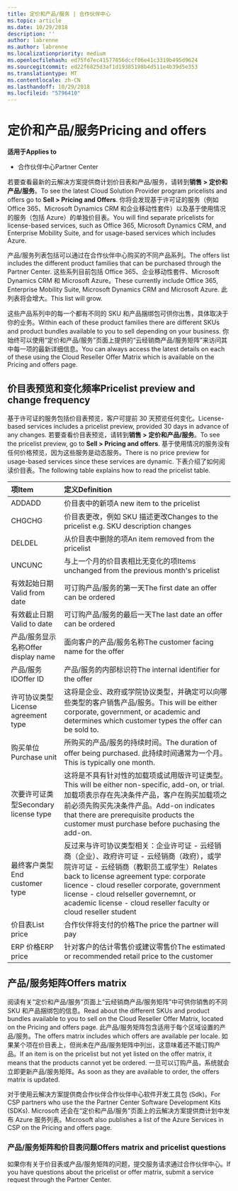 ```yaml
---
title: 定价和产品/服务 | 合作伙伴中心
ms.topic: article
ms.date: 10/29/2018
description: ''
author: labrenne
ms.author: labrenne
ms.localizationpriority: medium
ms.openlocfilehash: ed75fd7ec41577856dccf06e41c3319b495d9624
ms.sourcegitcommit: ed22f6825d3af1d19385198b4d511e4b39d5e353
ms.translationtype: MT
ms.contentlocale: zh-CN
ms.lasthandoff: 10/29/2018
ms.locfileid: "5796410"
---
```

# <a name="pricing-and-offers"></a><span data-ttu-id="6a433-102">定价和产品/服务</span><span class="sxs-lookup"><span data-stu-id="6a433-102">Pricing and offers</span></span>

**<span data-ttu-id="6a433-103">适用于</span><span class="sxs-lookup"><span data-stu-id="6a433-103">Applies to</span></span>**

-  <span data-ttu-id="6a433-104">合作伙伴中心</span><span class="sxs-lookup"><span data-stu-id="6a433-104">Partner Center</span></span>

<span data-ttu-id="6a433-105">若要查看最新的云解决方案提供商计划价目表和产品/服务，请转到**销售 > 定价和产品/服务**。</span><span class="sxs-lookup"><span data-stu-id="6a433-105">To see the latest Cloud Solution Provider program pricelists and offers go to **Sell > Pricing and Offers**.</span></span> <span data-ttu-id="6a433-106">你将会发现基于许可证的服务（例如 Office 365、Microsoft Dynamics CRM 和企业移动性套件）以及基于使用情况的服务（包括 Azure）的单独价目表。</span><span class="sxs-lookup"><span data-stu-id="6a433-106">You will find separate pricelists for license-based services, such as Office 365, Microsoft Dynamics CRM, and Enterprise Mobility Suite, and for usage-based services which includes Azure.</span></span> 

<span data-ttu-id="6a433-107">产品/服务列表包括可以通过在合作伙伴中心购买的不同产品系列。</span><span class="sxs-lookup"><span data-stu-id="6a433-107">The offers list includes the different product families that can be purchased through the Partner Center.</span></span> <span data-ttu-id="6a433-108">这些系列目前包括 Office 365、企业移动性套件、Microsoft Dynamics CRM 和 Microsoft Azure。</span><span class="sxs-lookup"><span data-stu-id="6a433-108">These currently include Office 365, Enterprise Mobility Suite, Microsoft Dynamics CRM and Microsoft Azure.</span></span> <span data-ttu-id="6a433-109">此列表将会增大。</span><span class="sxs-lookup"><span data-stu-id="6a433-109">This list will grow.</span></span>

<span data-ttu-id="6a433-110">这些产品系列中的每一个都有不同的 SKU 和产品捆绑包可供你出售，具体取决于你的业务。</span><span class="sxs-lookup"><span data-stu-id="6a433-110">Within each of these product families there are different SKUs and product bundles available to you to sell depending on your business.</span></span> <span data-ttu-id="6a433-111">你始终可以使用“定价和产品/服务”页面上提供的“云经销商产品/服务矩阵”来访问其中每一项的最新详细信息。</span><span class="sxs-lookup"><span data-stu-id="6a433-111">You can always access the latest details on each of these using the Cloud Reseller Offer Matrix which is available on the Pricing and offers page.</span></span>

## <a name="pricelist-preview-and-change-frequency"></a><span data-ttu-id="6a433-112">价目表预览和变化频率</span><span class="sxs-lookup"><span data-stu-id="6a433-112">Pricelist preview and change frequency</span></span> 

<span data-ttu-id="6a433-113">基于许可证的服务包括价目表预览，客户可提前 30 天预览任何变化。</span><span class="sxs-lookup"><span data-stu-id="6a433-113">License-based services includes a pricelist preview, provided 30 days in advance of any changes.</span></span> <span data-ttu-id="6a433-114">若要查看价目表预览，请转到**销售 > 定价和产品/服务**。</span><span class="sxs-lookup"><span data-stu-id="6a433-114">To see the pricelist preview, go to **Sell > Pricing and offers**.</span></span> <span data-ttu-id="6a433-115">基于使用情况的服务没有任何价格预览，因为这些服务是动态服务。</span><span class="sxs-lookup"><span data-stu-id="6a433-115">There is no price preview for usage-based services since these services are dynamic.</span></span> <span data-ttu-id="6a433-116">下表介绍了如何阅读价目表。</span><span class="sxs-lookup"><span data-stu-id="6a433-116">The following table explains how to read the pricelist table.</span></span>

|**<span data-ttu-id="6a433-117">项</span><span class="sxs-lookup"><span data-stu-id="6a433-117">Item</span></span>**        |**<span data-ttu-id="6a433-118">定义</span><span class="sxs-lookup"><span data-stu-id="6a433-118">Definition</span></span>**      |
|:-----------   |:-----------   |
|<span data-ttu-id="6a433-119">ADD</span><span class="sxs-lookup"><span data-stu-id="6a433-119">ADD</span></span>   |<span data-ttu-id="6a433-120">价目表中的新项</span><span class="sxs-lookup"><span data-stu-id="6a433-120">A new item to the pricelist</span></span>|
|<span data-ttu-id="6a433-121">CHG</span><span class="sxs-lookup"><span data-stu-id="6a433-121">CHG</span></span>   |<span data-ttu-id="6a433-122">价目表更改，例如 SKU 描述更改</span><span class="sxs-lookup"><span data-stu-id="6a433-122">Changes to the pricelist e.g. SKU description changes</span></span>|
|<span data-ttu-id="6a433-123">DEL</span><span class="sxs-lookup"><span data-stu-id="6a433-123">DEL</span></span>   |<span data-ttu-id="6a433-124">从价目表中删除的项</span><span class="sxs-lookup"><span data-stu-id="6a433-124">An item removed from the pricelist</span></span>|
|<span data-ttu-id="6a433-125">UNC</span><span class="sxs-lookup"><span data-stu-id="6a433-125">UNC</span></span>   |<span data-ttu-id="6a433-126">与上一个月的价目表相比无变化的项</span><span class="sxs-lookup"><span data-stu-id="6a433-126">Items unchanged from the previous month's pricelist</span></span>   |
|<span data-ttu-id="6a433-127">有效起始日期</span><span class="sxs-lookup"><span data-stu-id="6a433-127">Valid from date</span></span>   |<span data-ttu-id="6a433-128">可订购产品/服务的第一天</span><span class="sxs-lookup"><span data-stu-id="6a433-128">The first date an offer can be ordered</span></span>    |
|<span data-ttu-id="6a433-129">有效截止日期</span><span class="sxs-lookup"><span data-stu-id="6a433-129">Valid to date</span></span>   |<span data-ttu-id="6a433-130">可订购产品/服务的最后一天</span><span class="sxs-lookup"><span data-stu-id="6a433-130">The last date an offer can be ordered</span></span>   |
|<span data-ttu-id="6a433-131">产品/服务显示名称</span><span class="sxs-lookup"><span data-stu-id="6a433-131">Offer display name</span></span>   |<span data-ttu-id="6a433-132">面向客户的产品/服务名称</span><span class="sxs-lookup"><span data-stu-id="6a433-132">The customer facing name for the offer</span></span>   |
|<span data-ttu-id="6a433-133">产品/服务 ID</span><span class="sxs-lookup"><span data-stu-id="6a433-133">Offer ID</span></span>   |<span data-ttu-id="6a433-134">产品/服务的内部标识符</span><span class="sxs-lookup"><span data-stu-id="6a433-134">The internal identifier for the offer</span></span>   |
|<span data-ttu-id="6a433-135">许可协议类型</span><span class="sxs-lookup"><span data-stu-id="6a433-135">License agreement type</span></span>   |<span data-ttu-id="6a433-136">这将是企业、政府或学院协议类型，并确定可以向哪些类型的客户销售产品/服务。</span><span class="sxs-lookup"><span data-stu-id="6a433-136">This will be either corporate, government, or academic and determines which customer types the offer can be sold to.</span></span>|
|<span data-ttu-id="6a433-137">购买单位</span><span class="sxs-lookup"><span data-stu-id="6a433-137">Purchase unit</span></span>   |<span data-ttu-id="6a433-138">所购买的产品/服务的持续时间。</span><span class="sxs-lookup"><span data-stu-id="6a433-138">The duration of offer being purchased.</span></span> <span data-ttu-id="6a433-139">此持续时间通常为一个月。</span><span class="sxs-lookup"><span data-stu-id="6a433-139">This is typically one month.</span></span>   |
|<span data-ttu-id="6a433-140">次要许可证类型</span><span class="sxs-lookup"><span data-stu-id="6a433-140">Secondary license type</span></span>   |<span data-ttu-id="6a433-141">这将是不具有针对性的加载项或试用版许可证类型。</span><span class="sxs-lookup"><span data-stu-id="6a433-141">This will be either non-specific, add-on, or trial.</span></span> <span data-ttu-id="6a433-142">加载项表示存在先决条件产品，客户在购买加载项之前必须先购买先决条件产品。</span><span class="sxs-lookup"><span data-stu-id="6a433-142">Add-on indicates that there are prerequisite products the customer must purchase before puchasing the add-on.</span></span>|
|<span data-ttu-id="6a433-143">最终客户类型</span><span class="sxs-lookup"><span data-stu-id="6a433-143">End customer type</span></span>   |<span data-ttu-id="6a433-144">反过来与许可协议类型相关：企业许可证 - 云经销商（企业）、政府许可证 - 云经销商（政府），或学院许可证 - 云经销商（教职员工或学生）</span><span class="sxs-lookup"><span data-stu-id="6a433-144">Relates back to license agreement type: corporate licence - cloud reseller corporate, government license - cloud relseller governemnt, or academic license - cloud reseller faculty or cloud reseller student</span></span>   |
|<span data-ttu-id="6a433-145">价目表</span><span class="sxs-lookup"><span data-stu-id="6a433-145">List price</span></span>   |<span data-ttu-id="6a433-146">合作伙伴将支付的价格</span><span class="sxs-lookup"><span data-stu-id="6a433-146">The price the partner will pay</span></span>   |
|<span data-ttu-id="6a433-147">ERP 价格</span><span class="sxs-lookup"><span data-stu-id="6a433-147">ERP price</span></span>   |<span data-ttu-id="6a433-148">针对客户的估计零售价或建议零售价</span><span class="sxs-lookup"><span data-stu-id="6a433-148">The estimated or recommended retail price to the customer</span></span>   |

## <a name="offers-matrix"></a><span data-ttu-id="6a433-149">产品/服务矩阵</span><span class="sxs-lookup"><span data-stu-id="6a433-149">Offers matrix</span></span>

<span data-ttu-id="6a433-150">阅读有关“定价和产品/服务”页面上“云经销商产品/服务矩阵”中可供你销售的不同 SKU 和产品捆绑包的信息。</span><span class="sxs-lookup"><span data-stu-id="6a433-150">Read about the different SKUs and product bundles available to you to sell on the Cloud Reseller Offer Matrix, located on the Pricing and offers page.</span></span> <span data-ttu-id="6a433-151">此产品/服务矩阵包含适用于每个区域设置的产品/服务。</span><span class="sxs-lookup"><span data-stu-id="6a433-151">The offers matrix includes which offers are available per locale.</span></span> <span data-ttu-id="6a433-152">如果某个项在价目表上，但尚未在产品/服务矩阵中列出，这意味着还不能订购产品。</span><span class="sxs-lookup"><span data-stu-id="6a433-152">If an item is on the pricelist but not yet listed on the offer matrix, it means that the products cannot yet be ordered.</span></span> <span data-ttu-id="6a433-153">一旦可以订购产品，系统就会立即更新产品/服务矩阵。</span><span class="sxs-lookup"><span data-stu-id="6a433-153">As soon as they are available to order, the offers matrix is updated.</span></span>

<span data-ttu-id="6a433-154">对于使用云解决方案提供商合作伙伴合作伙伴中心软件开发工具包 (Sdk)。</span><span class="sxs-lookup"><span data-stu-id="6a433-154">For CSP partners who use the the Partner Center Software Development Kits (SDKs).</span></span> <span data-ttu-id="6a433-155">Microsoft 还会在“定价和产品/服务”页面上的云解决方案提供商计划中发布 Azure 服务列表。</span><span class="sxs-lookup"><span data-stu-id="6a433-155">Microsoft also publishes a list of the Azure Services in CSP on the Pricing and offers page.</span></span>

### <a name="offers-matrix-and-pricelist-questions"></a><span data-ttu-id="6a433-156">产品/服务矩阵和价目表问题</span><span class="sxs-lookup"><span data-stu-id="6a433-156">Offers matrix and pricelist questions</span></span>

<span data-ttu-id="6a433-157">如果你有关于价目表或产品/服务矩阵的问题，提交服务请求通过合作伙伴中心。</span><span class="sxs-lookup"><span data-stu-id="6a433-157">If you have questions about the pricelist or offer matrix, submit a service request through the Partner Center.</span></span>
